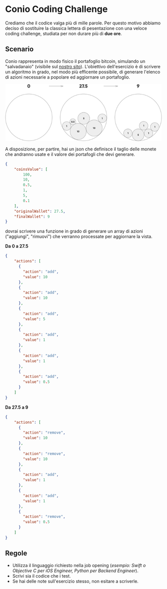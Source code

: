 # Conio Coding Challenge
Crediamo che il codice valga più di mille parole. Per questo motivo abbiamo deciso di sostituire la classica lettera di pesentazione con una veloce coding challenge, studiata per non durare più di **due ore**.

## Scenario
Conio rappresenta in modo fisico il portafoglio bitcoin, simulando un "salvadanaio" (visibile sul [nostro sito](https://www.conio.com)). L'obiettivo dell'esercizio è di scrivere un algoritmo in grado, nel modo più efficente possibile, di generare l'elenco di azioni necessarie a popolare ed aggiornare un portafoglio.

![Wallet update](sample.png "Wallet update")

A disposizione, per partire, hai un json che definisce il taglio delle monete che andranno usate e il valore dei portafogli che devi generare.
```json
{
	"coinsValue": [
		100,
		10,
		0.5,
		1,
		5,
		0.1
	],
	"originalWallet": 27.5,
	"finalWallet": 9
}
```

dovrai scrivere una funzione in grado di generare un array di azioni ("aggiungi", "rimuovi") che verranno processate per aggiornare la vista.

**Da 0 a 27.5**
```json
{
	"actions": [
      {
        "action": "add",
        "value": 10
      },
      {
        "action": "add",
        "value": 10
      },
      {
        "action": "add",
        "value": 5
      },
      {
        "action": "add",
        "value": 1
      },
      {
        "action": "add",
        "value": 1
      },
      {
        "action": "add",
        "value": 0.5
      }
    ]
}
```

**Da 27.5 a 9**
```json
{
	"actions": [
      {
        "action": "remove",
        "value": 10
      },
      {
        "action": "remove",
        "value": 10
      },
      {
        "action": "add",
        "value": 1
      },
      {
        "action": "add",
        "value": 1
      },
      {
        "action": "remove",
        "value": 0.5
      }
    ]
}
```

## Regole
- Utilizza il linguaggio richiesto nella job opening (*esempio: Swift o Objective C per iOS Engineer, Python per Backend Engineer*).
- Scrivi sia il codice che i test.
- Se hai delle note sull'esercizio stesso, non esitare a scriverle.
